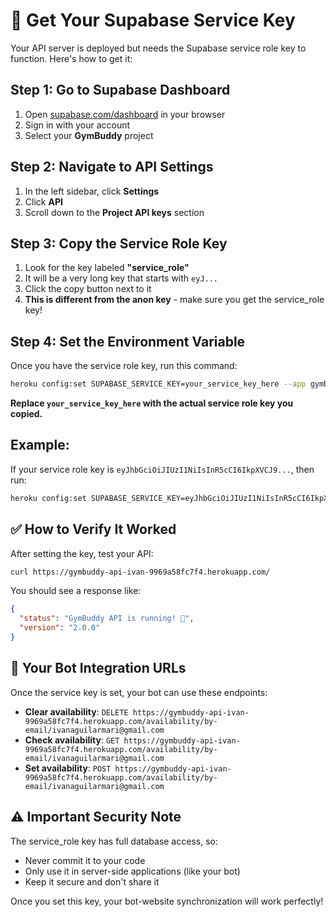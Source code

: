 # 🔑 Get Your Supabase Service Key

Your API server is deployed but needs the Supabase service role key to function. Here's how to get it:

## Step 1: Go to Supabase Dashboard
1. Open [supabase.com/dashboard](https://supabase.com/dashboard) in your browser
2. Sign in with your account
3. Select your **GymBuddy** project

## Step 2: Navigate to API Settings
1. In the left sidebar, click **Settings**
2. Click **API** 
3. Scroll down to the **Project API keys** section

## Step 3: Copy the Service Role Key
1. Look for the key labeled **"service_role"** 
2. It will be a very long key that starts with `eyJ...`
3. Click the copy button next to it
4. **This is different from the anon key** - make sure you get the service_role key!

## Step 4: Set the Environment Variable
Once you have the service role key, run this command:

```bash
heroku config:set SUPABASE_SERVICE_KEY=your_service_key_here --app gymbuddy-api-ivan
```

**Replace `your_service_key_here` with the actual service role key you copied.**

## Example:
If your service role key is `eyJhbGciOiJIUzI1NiIsInR5cCI6IkpXVCJ9...`, then run:

```bash
heroku config:set SUPABASE_SERVICE_KEY=eyJhbGciOiJIUzI1NiIsInR5cCI6IkpXVCJ9... --app gymbuddy-api-ivan
```

## ✅ How to Verify It Worked
After setting the key, test your API:

```bash
curl https://gymbuddy-api-ivan-9969a58fc7f4.herokuapp.com/
```

You should see a response like:
```json
{
  "status": "GymBuddy API is running! 💪",
  "version": "2.0.0"
}
```

## 🤖 Your Bot Integration URLs
Once the service key is set, your bot can use these endpoints:

- **Clear availability**: `DELETE https://gymbuddy-api-ivan-9969a58fc7f4.herokuapp.com/availability/by-email/ivanaguilarmari@gmail.com`
- **Check availability**: `GET https://gymbuddy-api-ivan-9969a58fc7f4.herokuapp.com/availability/by-email/ivanaguilarmari@gmail.com`
- **Set availability**: `POST https://gymbuddy-api-ivan-9969a58fc7f4.herokuapp.com/availability/by-email/ivanaguilarmari@gmail.com`

## ⚠️ Important Security Note
The service_role key has full database access, so:
- Never commit it to your code
- Only use it in server-side applications (like your bot)
- Keep it secure and don't share it

Once you set this key, your bot-website synchronization will work perfectly!